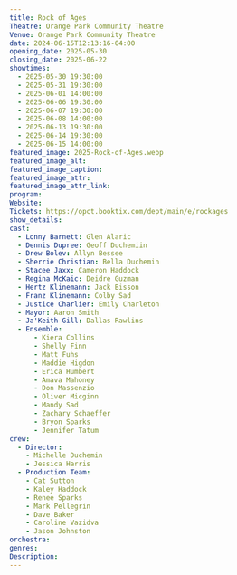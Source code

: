 ```yaml
---
title: Rock of Ages
Theatre: Orange Park Community Theatre
Venue: Orange Park Community Theatre
date: 2024-06-15T12:13:16-04:00
opening_date: 2025-05-30
closing_date: 2025-06-22
showtimes:
  - 2025-05-30 19:30:00
  - 2025-05-31 19:30:00
  - 2025-06-01 14:00:00
  - 2025-06-06 19:30:00
  - 2025-06-07 19:30:00
  - 2025-06-08 14:00:00
  - 2025-06-13 19:30:00
  - 2025-06-14 19:30:00
  - 2025-06-15 14:00:00
featured_image: 2025-Rock-of-Ages.webp
featured_image_alt: 
featured_image_caption: 
featured_image_attr: 
featured_image_attr_link: 
program:
Website: 
Tickets: https://opct.booktix.com/dept/main/e/rockages
show_details: 
cast:
  - Lonny Barnett: Glen Alaric
  - Dennis Dupree: Geoff Duchemiin
  - Drew Bolev: Allyn Bessee
  - Sherrie Christian: Bella Duchemin
  - Stacee Jaxx: Cameron Haddock
  - Regina McKaic: Deidre Guzman
  - Hertz Klinemann: Jack Bisson
  - Franz Klinemann: Colby Sad
  - Justice Charlier: Emily Charleton
  - Mayor: Aaron Smith
  - Ja'Keith Gill: Dallas Rawlins
  - Ensemble:
      - Kiera Collins
      - Shelly Finn
      - Matt Fuhs
      - Maddie Higdon
      - Erica Humbert
      - Amava Mahoney
      - Don Massenzio
      - Oliver Micginn
      - Mandy Sad
      - Zachary Schaeffer
      - Bryon Sparks
      - Jennifer Tatum
crew:
  - Director: 
    - Michelle Duchemin
    - Jessica Harris
  - Production Team:
    - Cat Sutton
    - Kaley Haddock
    - Renee Sparks
    - Mark Pellegrin
    - Dave Baker
    - Caroline Vazidva
    - Jason Johnston
orchestra:
genres: 
Description: 
---
```


